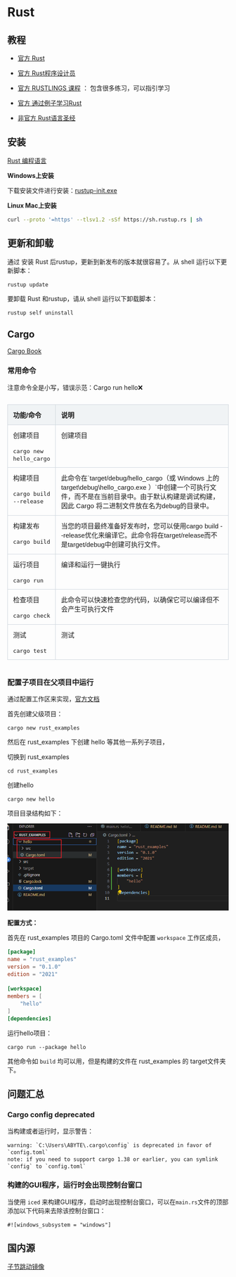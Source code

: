 <style>
.table-container {
    display: flex;
    justify-content: center;
    width: 100%;
}

.excel-table {
    width: 100%;
    border-collapse: collapse;
    font-family: Arial, sans-serif;
    font-size: 15px; /* 设置字体大小 */
    table-layout: fixed; /* 固定表格布局 */
}

.excel-table th, .excel-table td {
    border: 1px solid #d0d7de;
    padding: 12px;
    text-align: left;
    vertical-align: top; 
}

.excel-table th {
    background-color: #f0f3f5;
    font-weight: bold;
}

.excel-table tr:nth-child(even), table tr:nth-child(odd) {
    background-color: transparent; /* 确保所有行背景色一致 */
}

.excel-table tr:hover {
    background-color: inherit;
}

.excel-table tr:hover {
    background-color: #e9e9e9;
}
.excel-table th:nth-child(1), .excel-table td:nth-child(1) {
    width:200px;
}

.excel-table th:nth-child(2), .excel-table td:nth-child(2) {
    width: 100%;
}

</style>

# Rust


## 教程

- [官方 Rust](https://www.rust-lang.org/zh-CN/)

- [官方 Rust程序设计员](https://kaisery.github.io/trpl-zh-cn/)

- [官方 RUSTLINGS 课程](https://github.com/rust-lang/rustlings/) ： 包含很多练习，可以指引学习
  
- [官方 通过例子学习Rust](https://rustwiki.org/zh-CN/rust-by-example/)


- [非官方 Rust语言圣经](https://course.rs/about-book.html)



## 安装

[Rust 编程语言](https://doc.rust-lang.org/book/ch01-01-installation.html)

**Windows上安装**

下载安装文件进行安装：[rustup-init.exe](https://static.rust-lang.org/rustup/dist/x86_64-pc-windows-msvc/rustup-init.exe)


**Linux Mac上安装**

```bash
curl --proto '=https' --tlsv1.2 -sSf https://sh.rustup.rs | sh
```

## 更新和卸载
通过 安装 Rust 后rustup，更新到新发布的版本就很容易了。从 shell 运行以下更新脚本：

```
rustup update
```

要卸载 Rust 和rustup，请从 shell 运行以下卸载脚本：

```
rustup self uninstall
```

## Cargo

[Cargo Book](https://doc.rust-lang.org/stable/cargo/index.html)

### 常用命令

注意命令全是小写，错误示范：Cargo run hello❌

<div class="table-container">
    <table class="excel-table">
        <thead>
            <tr>
                <th>功能/命令</th>
                <th>说明</th>
            </tr>
        </thead>
        <tbody>
            <tr>
                <td>创建项目<br><br><code>cargo new hello_cargo</code></td>
                <td>创建项目</td>
            </tr>
             <tr>
                <td>构建项目<br><br><code>cargo build --release</code></td>
                <td>此命令在`target/debug/hello_cargo（或 Windows 上的target\debug\hello_cargo.exe ）`中创建一个可执行文件，而不是在当前目录中。由于默认构建是调试构建，因此 Cargo 将二进制文件放在名为debug的目录中。</td>
            </tr>
              <tr>
                <td>构建发布<br><br><code>cargo build</code></td>
                <td>当您的项目最终准备好发布时，您可以使用cargo build --release优化来编译它。此命令将在target/release而不是target/debug中创建可执行文件。</td>
            </tr>
              <tr>
                <td>运行项目<br><br><code>cargo run</code></td>
                <td>编译和运行一键执行
                </td>
            </tr>
             <tr>
                <td>检查项目<br><br><code>cargo check</code></td>
                <td>此命令可以快速检查您的代码，以确保它可以编译但不会产生可执行文件</td>
            </tr>
            <tr>
                <td>测试<br><br><code>cargo test</code></td>
                <td>测试</td>
            </tr>
        </tbody>
    </table>
</div>

### 配置子项目在父项目中运行

通过配置工作区来实现，[官方文档](https://doc.rust-lang.org/cargo/reference/workspaces.html)

首先创建父级项目：

``` 
cargo new rust_examples
```

然后在 rust_examples 下创建 hello 等其他一系列子项目，

切换到 rust_examples
```
cd rust_examples

```

创建hello
```
cargo new hello
```

项目目录结构如下：

![1721616093714](image/rust/1721616093714.png)

**配置方式：**

首先在 rust_examples 项目的 Cargo.toml 文件中配置 `workspace` 工作区成员，

```toml
[package]
name = "rust_examples"
version = "0.1.0"
edition = "2021"

[workspace]
members = [
    "hello"
]
[dependencies]
```

运行hello项目：

```
cargo run --package hello
```

其他命令如 `build` 均可以用，但是构建的文件在 rust_examples 的 target文件夹下。

## 问题汇总

### Cargo config deprecated

当构建或者运行时，显示警告：

```
warning: `C:\Users\ABYTE\.cargo\config` is deprecated in favor of `config.toml`
note: if you need to support cargo 1.38 or earlier, you can symlink `config` to `config.toml`
```

### 构建的GUI程序，运行时会出现控制台窗口

当使用 `iced` 来构建GUI程序，启动时出现控制台窗口，可以在`main.rs`文件的顶部添加以下代码来去除该控制台窗口：

```
#![windows_subsystem = "windows"]
```


## 国内源

[子节跳动镜像](https://rsproxy.cn)


